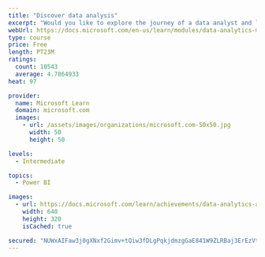 ```yaml
---
title: "Discover data analysis"
excerpt: "Would you like to explore the journey of a data analyst and learn how a data analyst tells a story with data? In this module, you will explore the different roles in data and learn the different tasks of a data analyst."
webUrl: https://docs.microsoft.com/en-us/learn/modules/data-analytics-microsoft/
type: course
price: Free
length: PT23M
ratings:
  count: 10543
  average: 4.7864933
heat: 97

provider:
  name: Microsoft Learn
  domain: microsoft.com
  images:
    - url: /assets/images/organizations/microsoft.com-50x50.jpg
      width: 50
      height: 50

levels:
  - Intermediate

topics:
  - Power BI

images:
  - url: https://docs.microsoft.com/learn/achievements/data-analytics-and-microsoft-social.png
    width: 640
    height: 320
    isCached: true

secured: "NUWxAIFaw3j0gXNxf2Gimv+tQiw3fDLgPqkjdmzgGaE841W9ZLRBaj3ErEzVtXf9h1EhetclWb7dEfJtl0GVMTatzG1edZ9iArVEpSSmUd02/TNeb4AdSgkBQ0hvKIaVT/IsPgwkIx7jOpIaFt6z47ITsV3MGhTOvLrJmIaVsLmzme2Zw5fbQ/tvnkPoxpJmuih2hIenmXvzu5LE2p5dgc8FJV8pGnZYzVr+n5nq2DU1zBIr0Ul9XYT+LV1Nmp+uHGHaow0V4twZER0syLK+zEULw5YDYLqIvEJ0gcw7NNcL6t4WQyAJ0TvjO3qaGRiXDk9+hfumwX6DQ1o8kJyK3HL+k06RU8TzZNbQQJBTDJS4fkKr74oNRGxSgMORMVTdGZ7az6VUSPf0g0qtPGmABmJb257w7cQs8e/n60id9mU=;6wH5dQ4y2s56TrO/TnFo/g=="
---
```


